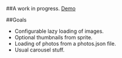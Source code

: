 

##A work in progress. 
[Demo](http://mallocs.github.io/mrSlider/demo.html)

##Goals
  * Configurable lazy loading of images.
  * Optional thumbnails from sprite.
  * Loading of photos from a photos.json file.
  * Usual carousel stuff.
